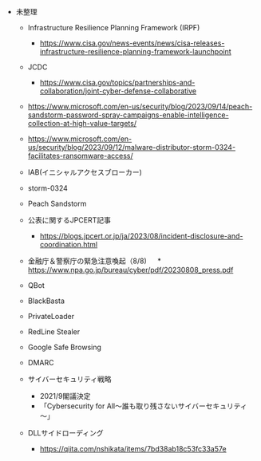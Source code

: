 * 未整理
  
  * Infrastructure Resilience Planning Framework (IRPF)
    * https://www.cisa.gov/news-events/news/cisa-releases-infrastructure-resilience-planning-framework-launchpoint
  * JCDC
    * https://www.cisa.gov/topics/partnerships-and-collaboration/joint-cyber-defense-collaborative
  * https://www.microsoft.com/en-us/security/blog/2023/09/14/peach-sandstorm-password-spray-campaigns-enable-intelligence-collection-at-high-value-targets/
  * https://www.microsoft.com/en-us/security/blog/2023/09/12/malware-distributor-storm-0324-facilitates-ransomware-access/
  * IAB(イニシャルアクセスブローカー)
  * storm-0324
  * Peach Sandstorm

  * 公表に関するJPCERT記事
    * https://blogs.jpcert.or.jp/ja/2023/08/incident-disclosure-and-coordination.html
  * 金融庁＆警察庁の緊急注意喚起（8/8)
　  * https://www.npa.go.jp/bureau/cyber/pdf/20230808_press.pdf

  * QBot
  * BlackBasta
  * PrivateLoader
  * RedLine Stealer

  * Google Safe Browsing

  * DMARC

  * サイバーセキュリティ戦略
    * 2021/9閣議決定
    * 「Cybersecurity for All～誰も取り残さないサイバーセキュリティ～」

  * DLLサイドローディング
    * https://qiita.com/nshikata/items/7bd38ab18c53fc33a57e